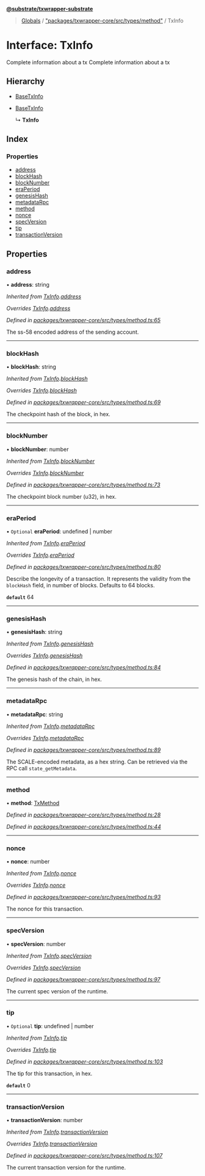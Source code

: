 **[@substrate/txwrapper-substrate](../README.md)**

> [Globals](../globals.md) / ["packages/txwrapper-core/src/types/method"](../modules/_packages_txwrapper_core_src_types_method_.md) / TxInfo

# Interface: TxInfo

Complete information about a tx
Complete information about a tx

## Hierarchy

* [BaseTxInfo](_packages_txwrapper_core_src_types_method_.basetxinfo.md)

* [BaseTxInfo](_packages_txwrapper_core_src_types_method_.basetxinfo.md)

  ↳ **TxInfo**

## Index

### Properties

* [address](_packages_txwrapper_core_src_types_method_.txinfo.md#address)
* [blockHash](_packages_txwrapper_core_src_types_method_.txinfo.md#blockhash)
* [blockNumber](_packages_txwrapper_core_src_types_method_.txinfo.md#blocknumber)
* [eraPeriod](_packages_txwrapper_core_src_types_method_.txinfo.md#eraperiod)
* [genesisHash](_packages_txwrapper_core_src_types_method_.txinfo.md#genesishash)
* [metadataRpc](_packages_txwrapper_core_src_types_method_.txinfo.md#metadatarpc)
* [method](_packages_txwrapper_core_src_types_method_.txinfo.md#method)
* [nonce](_packages_txwrapper_core_src_types_method_.txinfo.md#nonce)
* [specVersion](_packages_txwrapper_core_src_types_method_.txinfo.md#specversion)
* [tip](_packages_txwrapper_core_src_types_method_.txinfo.md#tip)
* [transactionVersion](_packages_txwrapper_core_src_types_method_.txinfo.md#transactionversion)

## Properties

### address

•  **address**: string

*Inherited from [TxInfo](_packages_txwrapper_core_src_types_method_.txinfo.md).[address](_packages_txwrapper_core_src_types_method_.txinfo.md#address)*

*Overrides [TxInfo](_packages_txwrapper_core_src_types_method_.txinfo.md).[address](_packages_txwrapper_core_src_types_method_.txinfo.md#address)*

*Defined in [packages/txwrapper-core/src/types/method.ts:65](https://github.com/paritytech/txwrapper-core/blob/e071077/packages/txwrapper-core/src/types/method.ts#L65)*

The ss-58 encoded address of the sending account.

___

### blockHash

•  **blockHash**: string

*Inherited from [TxInfo](_packages_txwrapper_core_src_types_method_.txinfo.md).[blockHash](_packages_txwrapper_core_src_types_method_.txinfo.md#blockhash)*

*Overrides [TxInfo](_packages_txwrapper_core_src_types_method_.txinfo.md).[blockHash](_packages_txwrapper_core_src_types_method_.txinfo.md#blockhash)*

*Defined in [packages/txwrapper-core/src/types/method.ts:69](https://github.com/paritytech/txwrapper-core/blob/e071077/packages/txwrapper-core/src/types/method.ts#L69)*

The checkpoint hash of the block, in hex.

___

### blockNumber

•  **blockNumber**: number

*Inherited from [TxInfo](_packages_txwrapper_core_src_types_method_.txinfo.md).[blockNumber](_packages_txwrapper_core_src_types_method_.txinfo.md#blocknumber)*

*Overrides [TxInfo](_packages_txwrapper_core_src_types_method_.txinfo.md).[blockNumber](_packages_txwrapper_core_src_types_method_.txinfo.md#blocknumber)*

*Defined in [packages/txwrapper-core/src/types/method.ts:73](https://github.com/paritytech/txwrapper-core/blob/e071077/packages/txwrapper-core/src/types/method.ts#L73)*

The checkpoint block number (u32), in hex.

___

### eraPeriod

• `Optional` **eraPeriod**: undefined \| number

*Inherited from [TxInfo](_packages_txwrapper_core_src_types_method_.txinfo.md).[eraPeriod](_packages_txwrapper_core_src_types_method_.txinfo.md#eraperiod)*

*Overrides [TxInfo](_packages_txwrapper_core_src_types_method_.txinfo.md).[eraPeriod](_packages_txwrapper_core_src_types_method_.txinfo.md#eraperiod)*

*Defined in [packages/txwrapper-core/src/types/method.ts:80](https://github.com/paritytech/txwrapper-core/blob/e071077/packages/txwrapper-core/src/types/method.ts#L80)*

Describe the longevity of a transaction. It represents the validity from
the `blockHash` field, in number of blocks. Defaults to 64 blocks.

**`default`** 64

___

### genesisHash

•  **genesisHash**: string

*Inherited from [TxInfo](_packages_txwrapper_core_src_types_method_.txinfo.md).[genesisHash](_packages_txwrapper_core_src_types_method_.txinfo.md#genesishash)*

*Overrides [TxInfo](_packages_txwrapper_core_src_types_method_.txinfo.md).[genesisHash](_packages_txwrapper_core_src_types_method_.txinfo.md#genesishash)*

*Defined in [packages/txwrapper-core/src/types/method.ts:84](https://github.com/paritytech/txwrapper-core/blob/e071077/packages/txwrapper-core/src/types/method.ts#L84)*

The genesis hash of the chain, in hex.

___

### metadataRpc

•  **metadataRpc**: string

*Inherited from [TxInfo](_packages_txwrapper_core_src_types_method_.txinfo.md).[metadataRpc](_packages_txwrapper_core_src_types_method_.txinfo.md#metadatarpc)*

*Overrides [TxInfo](_packages_txwrapper_core_src_types_method_.txinfo.md).[metadataRpc](_packages_txwrapper_core_src_types_method_.txinfo.md#metadatarpc)*

*Defined in [packages/txwrapper-core/src/types/method.ts:89](https://github.com/paritytech/txwrapper-core/blob/e071077/packages/txwrapper-core/src/types/method.ts#L89)*

The SCALE-encoded metadata, as a hex string. Can be retrieved via the RPC
call `state_getMetadata`.

___

### method

•  **method**: [TxMethod](_packages_txwrapper_core_src_types_method_.txmethod.md)

*Defined in [packages/txwrapper-core/src/types/method.ts:28](https://github.com/paritytech/txwrapper-core/blob/e071077/packages/txwrapper-core/src/types/method.ts#L28)*

*Defined in [packages/txwrapper-core/src/types/method.ts:44](https://github.com/paritytech/txwrapper-core/blob/e071077/packages/txwrapper-core/src/types/method.ts#L44)*

___

### nonce

•  **nonce**: number

*Inherited from [TxInfo](_packages_txwrapper_core_src_types_method_.txinfo.md).[nonce](_packages_txwrapper_core_src_types_method_.txinfo.md#nonce)*

*Overrides [TxInfo](_packages_txwrapper_core_src_types_method_.txinfo.md).[nonce](_packages_txwrapper_core_src_types_method_.txinfo.md#nonce)*

*Defined in [packages/txwrapper-core/src/types/method.ts:93](https://github.com/paritytech/txwrapper-core/blob/e071077/packages/txwrapper-core/src/types/method.ts#L93)*

The nonce for this transaction.

___

### specVersion

•  **specVersion**: number

*Inherited from [TxInfo](_packages_txwrapper_core_src_types_method_.txinfo.md).[specVersion](_packages_txwrapper_core_src_types_method_.txinfo.md#specversion)*

*Overrides [TxInfo](_packages_txwrapper_core_src_types_method_.txinfo.md).[specVersion](_packages_txwrapper_core_src_types_method_.txinfo.md#specversion)*

*Defined in [packages/txwrapper-core/src/types/method.ts:97](https://github.com/paritytech/txwrapper-core/blob/e071077/packages/txwrapper-core/src/types/method.ts#L97)*

The current spec version of the runtime.

___

### tip

• `Optional` **tip**: undefined \| number

*Inherited from [TxInfo](_packages_txwrapper_core_src_types_method_.txinfo.md).[tip](_packages_txwrapper_core_src_types_method_.txinfo.md#tip)*

*Overrides [TxInfo](_packages_txwrapper_core_src_types_method_.txinfo.md).[tip](_packages_txwrapper_core_src_types_method_.txinfo.md#tip)*

*Defined in [packages/txwrapper-core/src/types/method.ts:103](https://github.com/paritytech/txwrapper-core/blob/e071077/packages/txwrapper-core/src/types/method.ts#L103)*

The tip for this transaction, in hex.

**`default`** 0

___

### transactionVersion

•  **transactionVersion**: number

*Inherited from [TxInfo](_packages_txwrapper_core_src_types_method_.txinfo.md).[transactionVersion](_packages_txwrapper_core_src_types_method_.txinfo.md#transactionversion)*

*Overrides [TxInfo](_packages_txwrapper_core_src_types_method_.txinfo.md).[transactionVersion](_packages_txwrapper_core_src_types_method_.txinfo.md#transactionversion)*

*Defined in [packages/txwrapper-core/src/types/method.ts:107](https://github.com/paritytech/txwrapper-core/blob/e071077/packages/txwrapper-core/src/types/method.ts#L107)*

The current transaction version for the runtime.
